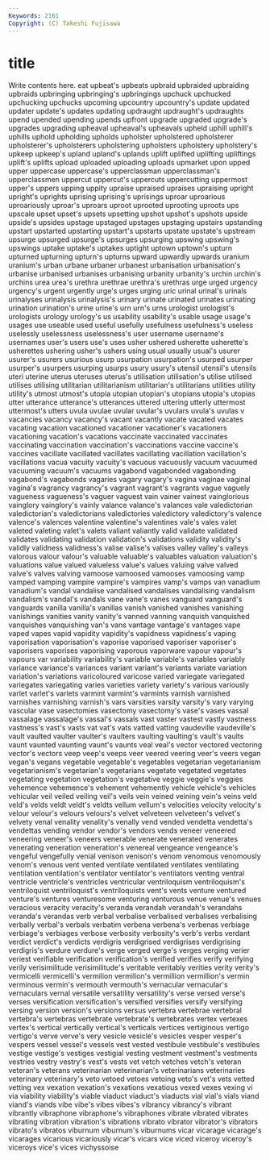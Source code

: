 ```yaml
---
Keywords: 2161 
Copyright: (C) Takeshi Fujisawa
---
```


# title

Write contents here.
eat
upbeat's upbeats upbraid upbraided upbraiding upbraids upbringing upbringing's upbringings upchuck
upchucked upchucking upchucks upcoming upcountry upcountry's update updated updater update's
updates updating updraught updraught's updraughts upend upended upending upends upfront
upgrade upgraded upgrade's upgrades upgrading upheaval upheaval's upheavals upheld uphill
uphill's uphills uphold upholding upholds upholster upholstered upholsterer upholsterer's upholsterers
upholstering upholsters upholstery upholstery's upkeep upkeep's upland upland's uplands uplift
uplifted uplifting upliftings uplift's uplifts upload uploaded uploading uploads upmarket
upon upped upper uppercase uppercase's upperclassman upperclassman's upperclassmen uppercut uppercut's
uppercuts uppercutting uppermost upper's uppers upping uppity upraise upraised upraises
upraising upright upright's uprights uprising uprising's uprisings uproar uproarious uproariously
uproar's uproars uproot uprooted uprooting uproots ups upscale upset upset's
upsets upsetting upshot upshot's upshots upside upside's upsides upstage upstaged
upstages upstaging upstairs upstanding upstart upstarted upstarting upstart's upstarts upstate
upstate's upstream upsurge upsurged upsurge's upsurges upsurging upswing upswing's upswings
uptake uptake's uptakes uptight uptown uptown's upturn upturned upturning upturn's
upturns upward upwardly upwards uranium uranium's urban urbane urbaner urbanest
urbanisation urbanisation's urbanise urbanised urbanises urbanising urbanity urbanity's urchin urchin's
urchins urea urea's urethra urethrae urethra's urethras urge urged urgency
urgency's urgent urgently urge's urges urging uric urinal urinal's urinals
urinalyses urinalysis urinalysis's urinary urinate urinated urinates urinating urination urination's
urine urine's urn urn's urns urologist urologist's urologists urology urology's
us usability usability's usable usage usage's usages use useable used
useful usefully usefulness usefulness's useless uselessly uselessness uselessness's user username
username's usernames user's users use's uses usher ushered usherette usherette's
usherettes ushering usher's ushers using usual usually usual's usurer usurer's
usurers usurious usurp usurpation usurpation's usurped usurper usurper's usurpers usurping
usurps usury usury's utensil utensil's utensils uteri uterine uterus uteruses
uterus's utilisation utilisation's utilise utilised utilises utilising utilitarian utilitarianism utilitarian's
utilitarians utilities utility utility's utmost utmost's utopia utopian utopian's utopians
utopia's utopias utter utterance utterance's utterances uttered uttering utterly uttermost
uttermost's utters uvula uvulae uvular uvular's uvulars uvula's uvulas v
vacancies vacancy vacancy's vacant vacantly vacate vacated vacates vacating vacation
vacationed vacationer vacationer's vacationers vacationing vacation's vacations vaccinate vaccinated vaccinates
vaccinating vaccination vaccination's vaccinations vaccine vaccine's vaccines vacillate vacillated vacillates
vacillating vacillation vacillation's vacillations vacua vacuity vacuity's vacuous vacuously vacuum
vacuumed vacuuming vacuum's vacuums vagabond vagabonded vagabonding vagabond's vagabonds vagaries
vagary vagary's vagina vaginae vaginal vagina's vagrancy vagrancy's vagrant vagrant's
vagrants vague vaguely vagueness vagueness's vaguer vaguest vain vainer vainest
vainglorious vainglory vainglory's vainly valance valance's valances vale valedictorian valedictorian's
valedictorians valedictories valedictory valedictory's valence valence's valences valentine valentine's valentines
vale's vales valet valeted valeting valet's valets valiant valiantly valid
validate validated validates validating validation validation's validations validity validity's validly
validness validness's valise valise's valises valley valley's valleys valorous valour
valour's valuable valuable's valuables valuation valuation's valuations value valued valueless
value's values valuing valve valved valve's valves valving vamoose vamoosed
vamooses vamoosing vamp vamped vamping vampire vampire's vampires vamp's vamps
van vanadium vanadium's vandal vandalise vandalised vandalises vandalising vandalism vandalism's
vandal's vandals vane vane's vanes vanguard vanguard's vanguards vanilla vanilla's
vanillas vanish vanished vanishes vanishing vanishings vanities vanity vanity's vanned
vanning vanquish vanquished vanquishes vanquishing van's vans vantage vantage's vantages
vape vaped vapes vapid vapidity vapidity's vapidness vapidness's vaping vaporisation
vaporisation's vaporise vaporised vaporiser vaporiser's vaporisers vaporises vaporising vaporous vaporware
vapour vapour's vapours var variability variability's variable variable's variables variably
variance variance's variances variant variant's variants variate variation variation's variations
varicoloured varicose varied variegate variegated variegates variegating varies varieties variety
variety's various variously varlet varlet's varlets varmint varmint's varmints varnish
varnished varnishes varnishing varnish's vars varsities varsity varsity's vary varying
vascular vase vasectomies vasectomy vasectomy's vase's vases vassal vassalage vassalage's
vassal's vassals vast vaster vastest vastly vastness vastness's vast's vasts
vat vat's vats vatted vatting vaudeville vaudeville's vault vaulted vaulter
vaulter's vaulters vaulting vaulting's vault's vaults vaunt vaunted vaunting vaunt's
vaunts veal veal's vector vectored vectoring vector's vectors veep veep's
veeps veer veered veering veer's veers vegan vegan's vegans vegetable
vegetable's vegetables vegetarian vegetarianism vegetarianism's vegetarian's vegetarians vegetate vegetated vegetates
vegetating vegetation vegetation's vegetative veggie veggie's veggies vehemence vehemence's vehement
vehemently vehicle vehicle's vehicles vehicular veil veiled veiling veil's veils
vein veined veining vein's veins veld veld's velds veldt veldt's
veldts vellum vellum's velocities velocity velocity's velour velour's velours velours's
velvet velveteen velveteen's velvet's velvety venal venality venality's venally vend
vended vendetta vendetta's vendettas vending vendor vendor's vendors vends veneer
veneered veneering veneer's veneers venerable venerate venerated venerates venerating veneration
veneration's venereal vengeance vengeance's vengeful vengefully venial venison venison's venom
venomous venomously venom's venous vent vented ventilate ventilated ventilates ventilating
ventilation ventilation's ventilator ventilator's ventilators venting ventral ventricle ventricle's ventricles
ventricular ventriloquism ventriloquism's ventriloquist ventriloquist's ventriloquists vent's vents venture ventured
venture's ventures venturesome venturing venturous venue venue's venues veracious veracity
veracity's veranda verandah verandah's verandahs veranda's verandas verb verbal verbalise
verbalised verbalises verbalising verbally verbal's verbals verbatim verbena verbena's verbenas
verbiage verbiage's verbiages verbose verbosity verbosity's verb's verbs verdant verdict
verdict's verdicts verdigris verdigrised verdigrises verdigrising verdigris's verdure verdure's verge
verged verge's verges verging verier veriest verifiable verification verification's verified
verifies verify verifying verily verisimilitude verisimilitude's veritable veritably verities verity
verity's vermicelli vermicelli's vermilion vermilion's vermillion vermillion's vermin verminous vermin's
vermouth vermouth's vernacular vernacular's vernaculars vernal versatile versatility versatility's verse
versed verse's verses versification versification's versified versifies versify versifying versing
version version's versions versus vertebra vertebrae vertebral vertebra's vertebras vertebrate
vertebrate's vertebrates vertex vertexes vertex's vertical vertically vertical's verticals vertices
vertiginous vertigo vertigo's verve verve's very vesicle vesicle's vesicles vesper
vesper's vespers vessel vessel's vessels vest vested vestibule vestibule's vestibules
vestige vestige's vestiges vestigial vesting vestment vestment's vestments vestries vestry
vestry's vest's vests vet vetch vetches vetch's veteran veteran's veterans
veterinarian veterinarian's veterinarians veterinaries veterinary veterinary's veto vetoed vetoes vetoing
veto's vet's vets vetted vetting vex vexation vexation's vexations vexatious
vexed vexes vexing vi via viability viability's viable viaduct viaduct's
viaducts vial vial's vials viand viand's viands vibe vibe's vibes
vibes's vibrancy vibrancy's vibrant vibrantly vibraphone vibraphone's vibraphones vibrate vibrated
vibrates vibrating vibration vibration's vibrations vibrato vibrator vibrator's vibrators vibrato's
vibratos viburnum viburnum's viburnums vicar vicarage vicarage's vicarages vicarious vicariously
vicar's vicars vice viced viceroy viceroy's viceroys vice's vices vichyssoise
